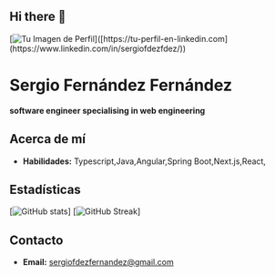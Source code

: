 ## Hi there 👋

[![Tu Imagen de Perfil]([https://example.com/tu-imagen.jpg](https://media.licdn.com/dms/image/v2/D5603AQHLTxzAB-8uYg/profile-displayphoto-shrink_200_200/profile-displayphoto-shrink_200_200/0/1718284590922?e=1736380800&v=beta&t=5tX-qK__V8E9TSe2vjAhtvl17aV-jjNWjF0XQzqHQ-w))]([https://tu-perfil-en-linkedin.com](https://www.linkedin.com/in/sergiofdezfdez/))
# Sergio Fernández Fernández
**software engineer specialising in web engineering**

## Acerca de mí
* **Habilidades:** Typescript,Java,Angular,Spring Boot,Next.js,React,
<!-- * **Intereses:**
* **Proyectos:**
    * [Proyecto 1](https://github.com/tu-usuario/proyecto1)
    * [Proyecto 2](https://github.com/tu-usuario/proyecto2) -->

## Estadísticas
[![GitHub stats](https://github-readme-stats.vercel.app/api?username=sergiofdezfernandez&show_icons=true&theme=tokyonight)]
[![GitHub Streak](https://github-readme-streak-stats.vercel.app/api?user=sergiofdezfernandez&theme=tokyonight)]

## Contacto
* **Email:** sergiofdezfernandez@gmail.com
